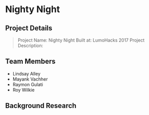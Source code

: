 # Nighty Night

## Project Details

> Project Name: Nighty Night
> Built at: LumoHacks 2017
> Project Description: <Insert Fancy Project Description here>

## Team Members

* Lindsay Alley
* Mayank Vachher
* Raymon Gulati
* Roy Wilkie

## Background Research

## <Add More Headings here>
